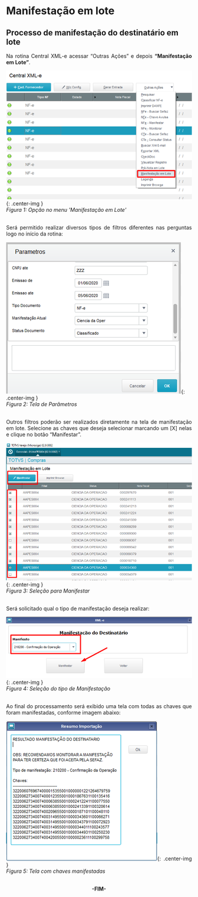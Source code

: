 <style>
    p{
        text-align: justify;
    }
</style>

# Manifestação em lote

## Processo de manifestação do destinatário em lote

Na rotina Central XML-e acessar “Outras Ações” e depois **“Manifestação em Lote”**.

![Figura 1: Opção no menu 'Manifestação em Lote'](../../assets/manifestacao-lote/opcmanlote.png "Opção no menu 'Manifestação em Lote'"){: .center-img }
<br>*Figura 1: Opção no menu 'Manifestação em Lote'*<br>
<br>

Será permitido realizar diversos tipos de filtros diferentes nas perguntas logo no início da rotina:

![Figura 2: Tela de Parâmetros](../../assets/manifestacao-lote/parampergs.png "Tela de Parâmetros"){: .center-img }
<br>*Figura 2: Tela de Parâmetros*<br>
<br>

Outros filtros poderão ser realizados diretamente na tela de manifestação em lote.
Selecione as chaves que deseja selecionar marcando um [X] nelas e clique no botão “Manifestar”.

![Figura 3: Seleção para Manifestar](../../assets/manifestacao-lote/opcmanifestar.png "Seleção para Manifestar"){: .center-img }
<br>*Figura 3: Seleção para Manifestar*<br>
<br>

Será solicitado qual o tipo de manifestação deseja realizar:

![Figura 4: Seleção do tipo de Manifestação](../../assets/manifestacao-lote/manitipo.png "Seleção do tipo de Manifestação"){: .center-img }
<br>*Figura 4: Seleção do tipo de Manifestação*<br>
<br>

Ao final do processamento será exibido uma tela com todas as chaves que foram manifestadas, conforme imagem abaixo:

![Figura 5: Tela com chaves manifestadas](../../assets/manifestacao-lote/keymenifest.png "Tela com chaves manifestadas"){: .center-img }
<br>*Figura 5: Tela com chaves manifestadas*<br>
<br>

<div style="text-align: center; font-weight: bold;">-FIM-</div>